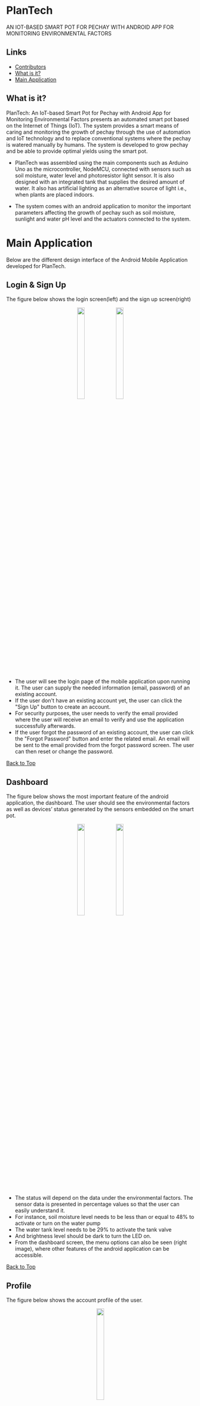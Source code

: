 # PlanTech
AN IOT-BASED SMART POT FOR PECHAY WITH ANDROID APP FOR MONITORING ENVIRONMENTAL FACTORS

## Links
- [Contributors](#contributors)
- [What is it?](#1)
- [Main Application](#main-application)

<a name="1"></a>
## What is it?
PlanTech: An IoT-based Smart Pot for Pechay with Android App for Monitoring
Environmental Factors presents an automated smart pot based on the Internet of Things
(IoT). The system provides a smart means of caring and monitoring the growth of
pechay through the use of automation and IoT technology and to replace conventional
systems where the pechay is watered manually by humans. The system is developed to
grow pechay and be able to provide optimal yields using the smart pot.

- PlanTech was assembled using the main components such as Arduino
Uno as the microcontroller, NodeMCU, connected with sensors such as soil moisture,
water level and photoresistor light sensor. It is also designed with an integrated tank that supplies the desired amount of
water. It also has artificial lighting as an alternative source of light i.e., when plants are
placed indoors.

- The system comes with an android application to monitor the important parameters affecting the growth of pechay such as
soil moisture, sunlight and water pH level and the actuators connected to the system.

# Main Application
Below are the different design interface of the Android Mobile Application developed for PlanTech.

## Login & Sign Up 
The figure below shows the login screen(left) and the sign up screen(right)
<p align="center">
   <img src="https://github.com/Miks29/PlanTech-Mobile-App/blob/30775ca096b80b01e2cc1b392239d94e5443f402/PlanTech_Design/login.png" align=top width=20% height=25%>
   <img src="https://github.com/Miks29/PlanTech-Mobile-App/blob/30775ca096b80b01e2cc1b392239d94e5443f402/PlanTech_Design/sign%20up.png" align=top width=20% height=25%>
</p>

- The user will see the login page of the mobile application upon running it. The user can supply the needed information (email, password) of an existing account.
- If the user don't have an existing account yet, the user can click the "Sign Up" button to create an account. 
- For security purposes, the user needs to verify the email provided where the user will receive an email to verify and use the application successfully afterwards.
- If the user forgot the password of an existing account, the user can click the "Forgot Password" button and enter the related email. An email will be sent to the email provided from the forgot password screen. The user can then reset or change the password.

[Back to Top](#plantech)

## Dashboard
The figure below shows the most important feature of the android application, the
dashboard. The user should see the environmental factors as well as devices’ status
generated by the sensors embedded on the smart pot.
<p align="center">
   <img src="https://github.com/Miks29/PlanTech-Mobile-App/blob/c507151533ee220c7c80a120c88f891fe2220437/PlanTech_Design/dashboard.png" align=top width=20% height=25%>
   <img src="https://github.com/Miks29/PlanTech-Mobile-App/blob/c507151533ee220c7c80a120c88f891fe2220437/PlanTech_Design/dashboard.menu.png" align=top width=20% height=25%>
</p>

- The status will depend on the data under the environmental factors. The sensor
data is presented in percentage values so that the user can easily understand it. 
- For instance, soil moisture level needs to be less than or equal to 48% to activate or turn on
the water pump
- The water tank level needs to be 29% to activate the tank valve
- And brightness level should be dark to turn the LED on.
- From the dashboard screen, the menu options can also be seen (right image), where other features of the android application can be accessible.

[Back to Top](#plantech)

## Profile
The figure below shows the account profile of the user.
<p align="center">
   <img src="https://github.com/Miks29/PlanTech-Mobile-App/blob/c507151533ee220c7c80a120c88f891fe2220437/PlanTech_Design/profile.png" align=top width=20% height=25%>
</p>

- The profile screen interface shows the email used by the user to access the application
- It also shows an option for users to enable / disable push notifications about specific environmental factors and status of the device from the application
- The notification should only work when the switch is ON (activated) and should not show any
notification when the switch is OFF (deactivated).

[Back to Top](#plantech)

## Control Settings
The below figure shows the control settings where the user can choose from automated or manual configuration in using PlanTech directly from the Mobile Application
<p align="center">
   <img src="https://github.com/Miks29/PlanTech-Mobile-App/blob/c507151533ee220c7c80a120c88f891fe2220437/PlanTech_Design/control_settings.png" align=top width=20% height=25%>
</p>

- Clicking the switch above (next to "Automated") into ON (activated) will set the Plantech configuration into Automatic Mode where Plantech will operate automatically depending on the environmental status the sensors are detecting to operate the devices(water pump, artificial lights, water valve)
- Clicking the switch into OFF status (deactivated) means the Plantech will operate manually depending on how the user want the devices to operate from the Android Mobile Application.

[Back to Top](#plantech)

## How to use
The figure below shows the "How to Use" interface from the dashboard menu. It guides the user on how to setup and connect the android mobile application into Plantech
<p align="center">
   <img src="https://github.com/Miks29/PlanTech-Mobile-App/blob/c507151533ee220c7c80a120c88f891fe2220437/PlanTech_Design/setup_guide.png" align=top width=20% height=25%>
</p>

- The interface shows a step-by-step guide for an easy operation on how to use the android mobile application to operate the Plantech Device.

[Back to Top](#plantech)

## Logout
<p align="center">
   <img src="https://github.com/Miks29/PlanTech-Mobile-App/blob/c507151533ee220c7c80a120c88f891fe2220437/PlanTech_Design/logout.png" align=top width=20% height=25%>
</p>

- The user have an option to log out the account and close the application safely.
- If the user wants to use the mobile application again, the user can just access it by logging in again using the existing account.

[Back to Top](#plantech)

<a name="contributors"></a>
## PlanTech : AN IOT-BASED SMART POT FOR PECHAY WITH ANDROID APP FOR MONITORING ENVIRONMENTAL FACTORS
By: 
- De Leon, Ruzzel P.
- Magdaraog, Christian Ferl C.
- Mañosca, Mike Renzo T.
- Mata, Linmark D.
- Viaña, Jeanne Erica B

May, 2022

**A Capstone Project presented to The Faculty of College of Engineering, Architecture, and Technology**

**Rizal Technological University City of Mandaluyong.**

[Back to Top](#plantech)

